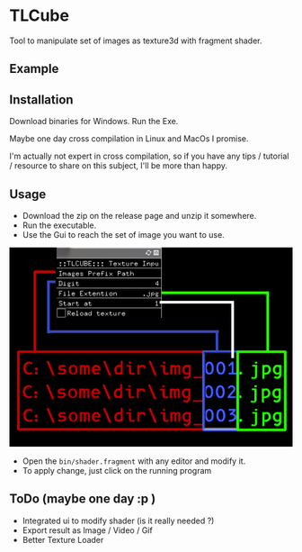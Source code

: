 # TLCube

Tool to manipulate set of images as texture3d with fragment shader.

## Example

## Installation 
Download binaries for Windows.
Run the Exe.

Maybe one day cross compilation in Linux and MacOs I promise.

I'm actually not expert in cross compilation, so if you have any tips / tutorial / resource to share on this subject, I'll be more than happy.

## Usage

* Download the zip on the release page and unzip it somewhere.
* Run the executable.
* Use the Gui to reach the set of image you want to use.

![How to configure](./doc/imgs/config.png)

* Open the `bin/shader.fragment` with any editor and modify it.
* To apply change, just click on the running program


## ToDo (maybe one day :p ) 

* Integrated ui to modify shader (is it really needed ?)
* Export result as Image / Video / Gif
* Better Texture Loader